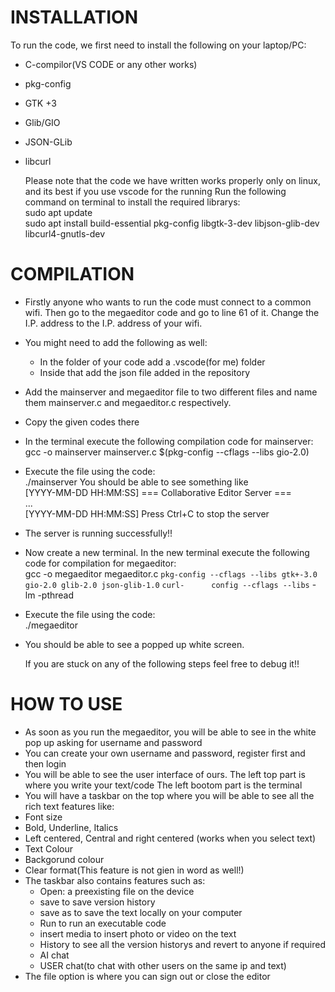# INSTALLATION
  To run the code, we first need to install the following on your laptop/PC:
- C-compilor(VS CODE or any other works)
- pkg-config
- GTK +3
- Glib/GIO
- JSON-GLib
- libcurl

  Please note that the code we have written works properly only on linux, and its best if you use vscode for the running
  Run the following command on terminal to install the required librarys:  
  sudo apt update  
  sudo apt install build-essential pkg-config libgtk-3-dev libjson-glib-dev libcurl4-gnutls-dev

# COMPILATION
- Firstly anyone who wants to run the code must connect to a common wifi. Then go to the megaeditor code and go to
  line 61 of it.
  Change the I.P. address to the I.P. address of your wifi.
- You might need to add the following as well:
  - In the folder of your code add a .vscode(for me) folder
  - Inside that add the json file added in the repository
- Add the mainserver and megaeditor file to two different files and name them mainserver.c and megaeditor.c respectively.
- Copy the given codes there
- In the terminal execute the following compilation code for mainserver:  
  gcc -o mainserver mainserver.c $(pkg-config --cflags --libs gio-2.0)
- Execute the file using the code:  
  ./mainserver
  You should be able to see something like  
  [YYYY-MM-DD HH:MM:SS] === Collaborative Editor Server ===  
  ...  
  [YYYY-MM-DD HH:MM:SS] Press Ctrl+C to stop the server       
- The server is running successfully!!
- Now create a new terminal. In the new terminal execute the following code for compilation for megaeditor:  
  gcc -o megaeditor megaeditor.c     `pkg-config --cflags --libs gtk+-3.0 gio-2.0 glib-2.0 json-glib-1.0`     `curl-      config --cflags --libs`     -lm -pthread
- Execute the file using the code:  
  ./megaeditor
- You should be able to see a popped up white screen.

  If you are stuck on any of the following steps feel free to debug it!!


# HOW TO USE
- As soon as you run the megaeditor, you will be able to see in the white pop up asking for username and password
- You can create your own username and password, register first and then login
- You will be able to see the user interface of ours.
  The left top part is where you write your text/code
  The left bootom part is the terminal
-  You will have a taskbar on the top where you will be able to see all the rich text features like:
  - Font size
  - Bold, Underline, Italics
  - Left centered, Central and right centered (works when you select text)
  - Text Colour
  - Backgorund colour
  - Clear format(This feature is not gien in word as well!)
- The taskbar also contains features such as:
  - Open: a preexisting file on the device
  - save to save version history
  - save as to save the text locally on your computer
  - Run to run an executable code
  - insert media to insert photo or video on the text
  - History to see all the version historys and revert to anyone if required
  - AI chat
  - USER chat(to chat with other users on the same ip and text)
 - The file option is where you can sign out or close the editor
  
    
 
    


